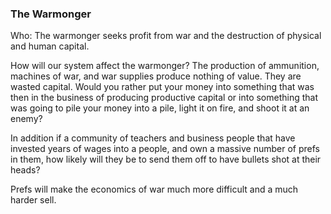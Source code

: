 
### The Warmonger



Who: The warmonger seeks profit from war and the destruction of physical and human capital.



How will our system affect the warmonger? The production of ammunition, machines of war, and war supplies produce nothing of value. They are wasted capital. Would you rather put your money into something that was then in the business of producing productive capital or into something that was going to pile your money into a pile, light it on fire, and shoot it at an enemy?



In addition if a community of teachers and business people that have invested years of wages into a people, and own a massive number of prefs in them, how likely will they be to send them off to have bullets shot at their heads?



Prefs will make the economics of war much more difficult and a much harder sell.

